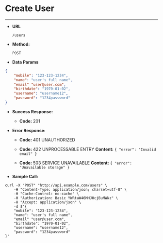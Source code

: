 ﻿# Create User

----

* **URL**

    `/users`

* **Method:**

    `POST`
  
* **Data Params**

```json
{
    "mobile": "123-123-1234",
    "name": "user's full name",
    "email" "user@user.com",
    "birthdate": "1970-01-02",
    "username": "username12",
    "password": "1234password"
}

```

* **Success Response:**
    * **Code:** 201
 
* **Error Response:**

    * **Code:** 401 UNAUTHORIZED

    * **Code:** 422 UNPROCESSABLE ENTRY
      **Content:** `{ "error": "Invalid email" }`

    * **Code:** 503 SERVICE UNAVAILABLE 
      **Content:** `{ "error": "Unavailable storage" }`

* **Sample Call:**

```
curl -X "POST" "http://api.example.com/users" \
	-H "Content-Type: application/json; charset=utf-8" \
	-H "Cache-Control: no-cache" \
	-H "Authorization: Basic YWRtaW46MHJ0cjBuMWNz" \
	-H "Accept: application/json" \
	-d $'{
    "mobile": "123-123-1234",
    "name": "user's full name",
    "email" "user@user.com",
    "birthdate": "1970-01-02",
    "username": "username12",
    "password": "1234password"
}'

```